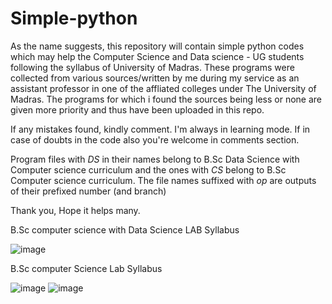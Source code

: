 # Simple-python
As the name suggests, this repository will contain simple python codes which may help the Computer Science and Data science - UG students
following the syllabus of University of Madras.
These programs were collected from various sources/written by me during my service as an assistant professor in one of the affliated colleges under 
The University of Madras.
The programs for which i found the sources being less or none are given more priority and thus have been uploaded in this repo.

If any mistakes found, kindly comment. I'm always in learning mode.
If in case of doubts in the code also you're welcome in comments section.

Program files with _DS_ in their names belong to B.Sc Data Science with Computer science curriculum
and the ones with _CS_ belong to B.Sc Computer science curriculum.
The file names suffixed with _op_ are outputs of their prefixed number (and branch) 

Thank you,
Hope it helps many.

B.Sc computer science with Data Science LAB Syllabus

![image](https://user-images.githubusercontent.com/90140795/189164178-05c70b9c-5bc2-44bf-a0b1-e2bc2fa2df59.png)

B.Sc computer Science Lab Syllabus

![image](https://user-images.githubusercontent.com/90140795/189165573-cfe54601-dc93-432b-935b-8ec48122fc93.png)
![image](https://user-images.githubusercontent.com/90140795/189165624-0c659b77-4c8f-4d9e-b763-8cac35a6220d.png)

